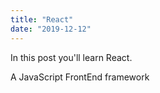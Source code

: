 ```yaml
---
title: "React"
date: "2019-12-12"
---
```


In this post you'll learn React.

A JavaScript FrontEnd framework
